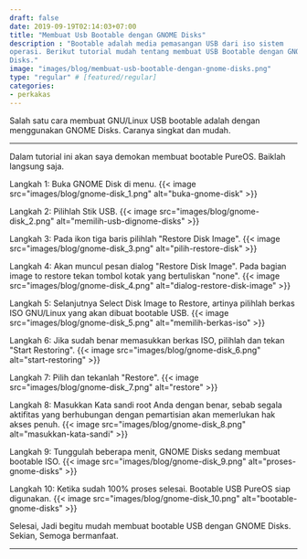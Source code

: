 ```yaml
---
draft: false
date: 2019-09-19T02:14:03+07:00
title: "Membuat Usb Bootable dengan GNOME Disks"
description : "Bootable adalah media pemasangan USB dari iso sistem
operasi. Berikut tutorial mudah tentang membuat USB Bootable dengan GNOME
Disks."
image: "images/blog/membuat-usb-bootable-dengan-gnome-disks.png"
type: "regular" # [featured/regular]
categories:
- perkakas
---
```


Salah satu cara membuat GNU/Linux USB bootable adalah dengan menggunakan GNOME
Disks. Caranya singkat dan mudah.

***

Dalam tutorial ini akan saya demokan membuat bootable PureOS. Baiklah langsung
saja.

Langkah 1: Buka GNOME Disk di menu.
{{< image src="images/blog/gnome-disk_1.png" alt="buka-gnome-disk" >}}

Langkah 2: Pilihlah Stik USB.
{{< image src="images/blog/gnome-disk_2.png" alt="memilih-usb-dignome-disks" >}}

Langkah 3: Pada ikon tiga baris pilihlah "Restore Disk Image".
{{< image src="images/blog/gnome-disk_3.png" alt="pilih-restore-disk" >}}

Langkah 4: Akan muncul pesan dialog "Restore Disk Image". Pada bagian image
to restore tekan tombol kotak yang bertuliskan "none".
{{< image src="images/blog/gnome-disk_4.png" alt="dialog-restore-disk-image" >}}

Langkah 5: Selanjutnya Select Disk Image to Restore, artinya pilihlah berkas ISO
GNU/Linux yang akan dibuat bootable USB.
{{< image src="images/blog/gnome-disk_5.png" alt="memilih-berkas-iso" >}}

Langkah 6: Jika sudah benar memasukkan berkas ISO, pilihlah dan tekan "Start
Restoring".
{{< image src="images/blog/gnome-disk_6.png" alt="start-restoring" >}}

Langkah 7: Pilih dan tekanlah "Restore".
{{< image src="images/blog/gnome-disk_7.png" alt="restore" >}}

Langkah 8: Masukkan Kata sandi root Anda dengan benar, sebab segala aktifitas
yang berhubungan dengan pemartisian akan memerlukan hak akses penuh.
{{< image src="images/blog/gnome-disk_8.png" alt="masukkan-kata-sandi" >}}

Langkah 9: Tunggulah beberapa menit, GNOME Disks sedang membuat bootable ISO.
{{< image src="images/blog/gnome-disk_9.png" alt="proses-gnome-disks" >}}

Langkah 10: Ketika sudah 100% proses selesai. Bootable USB PureOS siap digunakan.
{{< image src="images/blog/gnome-disk_10.png" alt="bootable-gnome-disks" >}}

Selesai, Jadi begitu mudah membuat bootable USB dengan GNOME Disks. Sekian,
Semoga bermanfaat.

***
